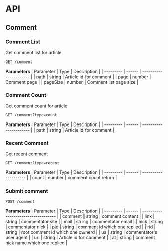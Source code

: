 # API

## Comment

### Comment List

Get comment list for article

```
GET /comment
```

**Parameters**
| Parameter | Type   | Description            |
| --------- | ------ | ---------------------- |
| path      | string | Article id for comment |
| page      | number | Comment page           |
| pageSize  | number | Comment list page size |

### Comment Count

Get comment count for article

```
GET /comment?type=count
```

**Parameters**
| Parameter | Type   | Description            |
| --------- | ------ | ---------------------- |
| path      | string | Article id for comment |

### Recent Comment

Get recent comment

```
GET /comment?type=recent
```

**Parameters**
| Parameter | Type   | Description          |
| --------- | ------ | -------------------- |
| count     | number | comment count return |

### Submit comment

```
POST /comment
```

**Parameters**
| Parameter | Type   | Description                         |
| --------- | ------ | ----------------------------------- |
| comment   | string | comment content                     |
| link      | string | commentator site                    |
| mail      | string | commentator email                   |
| nick      | string | commentator nick                    |
| pid       | string | comment id which one replied        |
| rid       | string | root comment id which one ownerd    |
| ua        | string | commentator's user agent            |
| url       | string | Article id for comment              |
| at        | string | comment nick name which one replied |